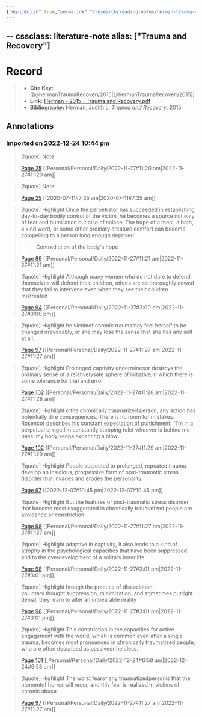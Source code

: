```yaml
---
{"dg-publish":true,"permalink":"/research/reading-notes/herman-trauma-recovery2015/","tags":"gardenEntry"}
---
```



--
cssclass: literature-note
alias: ["Trauma and Recovery"]
---

# Record

> - **Cite Key:** [[@hermanTraumaRecovery2015\|@hermanTraumaRecovery2015]]
> - **Link:** [Herman - 2015 - Trauma and Recovery.pdf](file://C:\Users\Henry%20Imler\OneDrive\Library\Zotero%20PDFs\Herman%20-%202015%20-%20Trauma%20and%20Recovery.pdf)
> - **Bibliography:** Herman, Judith L. _Trauma and Recovery_, 2015.

## Annotations

### Imported on 2022-12-24 10:44 pm

> [!quote] Note
>
> [Page 25](zotero://open-pdf/library/items/TTBBLYN7?page=25) [[Personal/Personal/Daily/2022-11-27#11:20 am\|2022-11-27#11:20 am]]

> [!quote] Note
>
> [Page 25](zotero://open-pdf/library/items/TTBBLYN7?page=25) [[2020-07-11#7:35 am\|2020-07-11#7:35 am]]

> [!quote] Highlight
> Once the perpetrator has succeeded in establishing day-to-day bodily control of the victim, he becomes a source not only of fear and humiliation but also of solace. The hope of a meal, a bath, a kind word, or some other ordinary creature comfort can become compelling to a person long enough deprived.
>> Contradiction of the body's hope
>
> [Page 89](zotero://open-pdf/library/items/TTBBLYN7?page=89) [[Personal/Personal/Daily/2022-11-27#11:21 am\|2022-11-27#11:21 am]]

> [!quote] Highlight
> Although many women who do not dare to defend themselves will defend their children, others are so thoroughly cowed that they fail to intervene even when they see their children mistreated
>
> [Page 94](zotero://open-pdf/library/items/TTBBLYN7?page=94) [[Personal/Personal/Daily/2022-11-27#3:00 pm\|2022-11-27#3:00 pm]]

> [!quote] Highlight
> he victimof chronic traumamay feel herself to be changed irrevocably, or she may lose the sense that she has any self at all.
>
> [Page 97](zotero://open-pdf/library/items/TTBBLYN7?page=97) [[Personal/Personal/Daily/2022-11-27#11:27 am\|2022-11-27#11:27 am]]

> [!quote] Highlight
> Prolonged captivity underminesor destroys the ordinary sense of a relativelysafe sphere of initiative,in which there is some tolerance for trial and error
>
> [Page 102](zotero://open-pdf/library/items/TTBBLYN7?page=102) [[Personal/Personal/Daily/2022-11-27#11:28 am\|2022-11-27#11:28 am]]

> [!quote] Highlight
> o the chronically traumatized person, any action has potentially dire consequences. There is no room for mistakes. Rosencof describes his constant expectation of punishment: “I’m in a perpetual cringe.I’m constantly stopping tolet whoever is behind me pass: my body keeps expecting a blow.
>
> [Page 102](zotero://open-pdf/library/items/TTBBLYN7?page=102) [[Personal/Personal/Daily/2022-11-27#11:29 am\|2022-11-27#11:29 am]]

> [!quote] Highlight
> People subjected to prolonged, repeated trauma develop an insidious, progressive form of post-traumatic stress disorder that invades and erodes the personality.
>
> [Page 97](zotero://open-pdf/library/items/TTBBLYN7?page=97) [[2022-12-07#10:45 pm\|2022-12-07#10:45 pm]]

> [!quote] Highlight
> But the features of post-traumatic stress disorder that become most exaggerated in chronically traumatized people are avoidance or constriction.
>
> [Page 98](zotero://open-pdf/library/items/TTBBLYN7?page=98) [[Personal/Personal/Daily/2022-11-27#11:27 am\|2022-11-27#11:27 am]]

> [!quote] Highlight
> adaptive in captivity, it also leads to a kind of atrophy in the psychological capacities that have been suppressed and to the overdevelopment of a solitary inner life
>
> [Page 98](zotero://open-pdf/library/items/TTBBLYN7?page=98) [[Personal/Personal/Daily/2022-11-27#3:01 pm\|2022-11-27#3:01 pm]]

> [!quote] Highlight
> hrough the practice of dissociation, voluntary.thought suppression, minimization, and sometimes outright denial, they learn to alter an unbearable reality
>
> [Page 98](zotero://open-pdf/library/items/TTBBLYN7?page=98) [[Personal/Personal/Daily/2022-11-27#3:01 pm\|2022-11-27#3:01 pm]]

> [!quote] Highlight
> This constriction in the capacities for active engagement with the world, which is common even after a single trauma, becomes most pronounced in chronically traumatized people, who are often described as passiveor helpless.
>
> [Page 101](zotero://open-pdf/library/items/TTBBLYN7?page=101) [[Personal/Personal/Daily/2022-12-24#6:58 am\|2022-12-24#6:58 am]]

> [!quote] Highlight
> The worst fearof any traumatizedpersonis that the momentof horror will recur, and this fear is realized in victims of chronic abuse
>
> [Page 97](zotero://open-pdf/library/items/TTBBLYN7?page=97) [[Personal/Personal/Daily/2022-11-27#11:27 am\|2022-11-27#11:27 am]]





